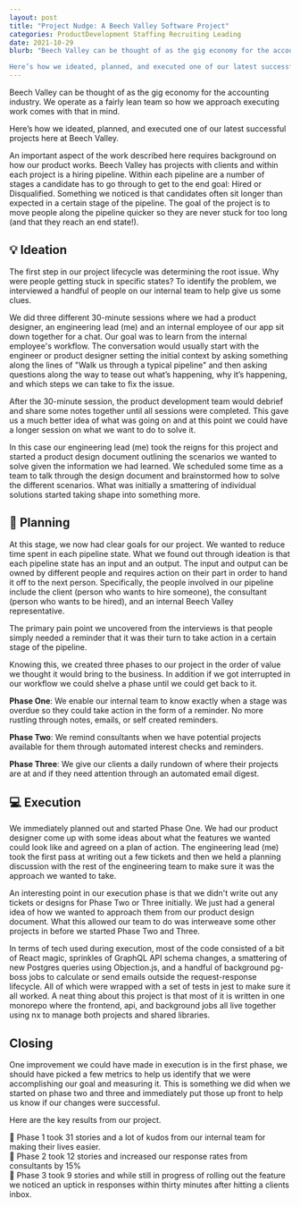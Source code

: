 ```yaml
---
layout: post
title: "Project Nudge: A Beech Valley Software Project"
categories: ProductDevelopment Staffing Recruiting Leading
date: 2021-10-29
blurb: "Beech Valley can be thought of as the gig economy for the accounting industry. We operate as a fairly lean team so how we approach executing work comes with that in mind.

Here’s how we ideated, planned, and executed one of our latest successful projects here at Beech Valley."
---
```


Beech Valley can be thought of as the gig economy for the accounting industry. We operate as a fairly lean team so how we approach executing work comes with that in mind.

Here’s how we ideated, planned, and executed one of our latest successful projects here at Beech Valley.

An important aspect of the work described here requires background on how our product works. Beech Valley has projects with clients and within each project is a hiring pipeline. Within each pipeline are a number of stages a candidate has to go through to get to the end goal: Hired or Disqualified. Something we noticed is that candidates often sit longer than expected in a certain stage of the pipeline. The goal of the project is to move people along the pipeline quicker so they are never stuck for too long (and that they reach an end state!).

## 💡 Ideation

The first step in our project lifecycle was determining the root issue. Why were people getting stuck in specific states? To identify the problem, we interviewed a handful of people on our internal team to help give us some clues.

We did three different 30-minute sessions where we had a product designer, an engineering lead (me) and an internal employee of our app sit down together for a chat. Our goal was to learn from the internal employee's workflow. The conversation would usually start with the engineer or product designer setting the initial context by asking something along the lines of "Walk us through a typical pipeline" and then asking questions along the way to tease out what’s happening, why it’s happening, and which steps we can take to fix the issue.

After the 30-minute session, the product development team would debrief and share some notes together until all sessions were completed. This gave us a much better idea of what was going on and at this point we could have a longer session on what we want to do to solve it.

In this case our engineering lead (me) took the reigns for this project and started a product design document outlining the scenarios we wanted to solve given the information we had learned. We scheduled some time as a team to talk through the design document and brainstormed how to solve the different scenarios. What was initially a smattering of individual solutions started taking shape into something more.

## 📄 Planning

At this stage, we now had clear goals for our project. We wanted to reduce time spent in each pipeline state. What we found out through ideation is that each pipeline state has an input and an output. The input and output can be owned by different people and requires action on their part in order to hand it off to the next person. Specifically, the people involved in our pipeline include the client (person who wants to hire someone), the consultant (person who wants to be hired), and an internal Beech Valley representative.

The primary pain point we uncovered from the interviews is that people simply needed a reminder that it was their turn to take action in a certain stage of the pipeline.

Knowing this, we created three phases to our project in the order of value we thought it would bring to the business. In addition if we got interrupted in our workflow we could shelve a phase until we could get back to it.

**Phase One**: We enable our internal team to know exactly when a stage was overdue so they could take action in the form of a reminder. No more rustling through notes, emails, or self created reminders.

**Phase Two**: We remind consultants when we have potential projects available for them through automated interest checks and reminders.

**Phase Three**: We give our clients a daily rundown of where their projects are at and if they need attention through an automated email digest.

## 💻 Execution

We immediately planned out and started Phase One. We had our product designer come up with some ideas about what the features we wanted could look like and agreed on a plan of action. The engineering lead (me) took the first pass at writing out a few tickets and then we held a planning discussion with the rest of the engineering team to make sure it was the approach we wanted to take.

An interesting point in our execution phase is that we didn't write out any tickets or designs for Phase Two or Three initially. We just had a general idea of how we wanted to approach them from our product design document. What this allowed our team to do was interweave some other projects in before we started Phase Two and Three.

In terms of tech used during execution, most of the code consisted of a bit of React magic, sprinkles of GraphQL API schema changes, a smattering of new Postgres queries using Objection.js, and a handful of background pg-boss jobs to calculate or send emails outside the request-response lifecycle. All of which were wrapped with a set of tests in jest to make sure it all worked. A neat thing about this project is that most of it is written in one monorepo where the frontend, api, and background jobs all live together using nx to manage both projects and shared libraries.

## Closing

One improvement we could have made in execution is in the first phase, we should have picked a few metrics to help us identify that we were accomplishing our goal and measuring it. This is something we did when we started on phase two and three and immediately put those up front to help us know if our changes were successful.

Here are the key results from our project.

🎉 Phase 1 took 31 stories and a lot of kudos from our internal team for making their lives easier.
<br />
🎉 Phase 2 took 12 stories and increased our response rates from consultants by 15%
<br />
🎉 Phase 3 took 9 stories and while still in progress of rolling out the feature we noticed an uptick in responses within thirty minutes after hitting a clients inbox.
